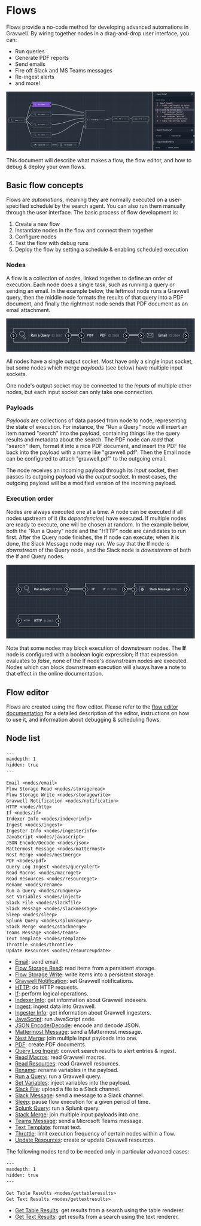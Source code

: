 # Flows

Flows provide a no-code method for developing advanced automations in Gravwell. By wiring together nodes in a drag-and-drop user interface, you can:

* Run queries
* Generate PDF reports
* Send emails
* Fire off Slack and MS Teams messages
* Re-ingest alerts
* and more!

![](flows.png)

This document will describe what makes a flow, the flow editor, and how to debug & deploy your own flows.

## Basic flow concepts

Flows are *automations*, meaning they are normally executed on a user-specified schedule by the search agent. You can also run them manually through the user interface. The basic process of flow development is:

1. Create a new flow
2. Instantiate nodes in the flow and connect them together
3. Configure nodes
4. Test the flow with debug runs
5. Deploy the flow by setting a schedule & enabling scheduled execution

### Nodes

A flow is a collection of *nodes*, linked together to define an order of execution. Each node does a single task, such as running a query or sending an email. In the example below, the leftmost node runs a Gravwell query, then the middle node formats the results of that query into a PDF document, and finally the rightmost node sends that PDF document as an email attachment.

![](nodes.png)

All nodes have a single output socket. Most have only a single input socket, but some nodes which merge *payloads* (see below) have multiple input sockets.

One node's output socket may be connected to the *inputs* of multiple other nodes, but each input socket can only take one connection.

### Payloads

*Payloads* are collections of data passed from node to node, representing the state of execution. For instance, the "Run a Query" node will insert an item named "search" into the payload, containing things like the query results and metadata about the search. The PDF node can *read* that "search" item, format it into a nice PDF document, and insert the PDF file back into the payload with a name like "gravwell.pdf". Then the Email node can be configured to attach "gravwell.pdf" to the outgoing email.

The node receives an incoming payload through its *input* socket, then passes its outgoing payload via the *output* socket. In most cases, the outgoing payload will be a modified version of the incoming payload.

### Execution order

Nodes are always executed one at a time. A node can be executed if all nodes upstream of it (its *dependencies*) have executed. If multiple nodes are ready to execute, one will be chosen at random. In the example below, both the "Run a Query" node and the "HTTP" node are candidates to run first. After the Query node finishes, the If node can execute; when it is done, the Slack Message node may run. We say that the If node is *downstream* of the Query node, and the Slack node is *downstream* of both the If and Query nodes.

![](execution.png)

Note that some nodes may block execution of downstream nodes. The **If** node is configured with a boolean logic expression; if that expression evaluates to *false*, none of the If node's downstream nodes are executed. Nodes which can block downstream execution will always have a note to that effect in the online documentation.

## Flow editor

Flows are created using the flow editor. Please refer to the [flow editor documentation](editor) for a detailed description of the editor, instructions on how to use it, and information about debugging & scheduling flows.

## Node list

```{toctree}
---
maxdepth: 1
hidden: true
---

Email <nodes/email>
Flow Storage Read <nodes/storageread>
Flow Storage Write <nodes/storagewrite>
Gravwell Notification <nodes/notification>
HTTP <nodes/http>
If <nodes/if>
Indexer Info <nodes/indexerinfo>
Ingest <nodes/ingest>
Ingester Info <nodes/ingesterinfo>
JavaScript <nodes/javascript>
JSON Encode/Decode <nodes/json>
Mattermost Message <nodes/mattermost>
Nest Merge <nodes/nestmerge>
PDF <nodes/pdf>
Query Log Ingest <nodes/queryalert>
Read Macros <nodes/macroget>
Read Resources <nodes/resourceget>
Rename <nodes/rename>
Run a Query <nodes/runquery>
Set Variables <nodes/inject>
Slack File <nodes/slackfile>
Slack Message <nodes/slackmessage>
Sleep <nodes/sleep>
Splunk Query <nodes/splunkquery>
Stack Merge <nodes/stackmerge>
Teams Message <nodes/teams>
Text Template <nodes/template>
Throttle <nodes/throttle>
Update Resources <nodes/resourceupdate>
```

* [Email](nodes/email): send email.
* [Flow Storage Read](nodes/storageread): read items from a persistent storage.
* [Flow Storage Write](nodes/storagewrite): write items into a persistent storage.
* [Gravwell Notification](nodes/notification): set Gravwell notifications.
* [HTTP](nodes/http): do HTTP requests.
* [If](nodes/if): perform logical operations.
* [Indexer Info](nodes/indexerinfo): get information about Gravwell indexers.
* [Ingest](nodes/ingest): ingest data into Gravwell.
* [Ingester Info](nodes/ingesterinfo): get information about Gravwell ingesters.
* [JavaScript](nodes/javascript): run JavaScript code.
* [JSON Encode/Decode](nodes/json): encode and decode JSON.
* [Mattermost Message](nodes/mattermost): send a Mattermost message.
* [Nest Merge](nodes/nestmerge): join multiple input payloads into one.
* [PDF](nodes/pdf): create PDF documents.
* [Query Log Ingest](nodes/queryalert): convert search results to alert entries & ingest.
* [Read Macros](nodes/macroget): read Gravwell macros.
* [Read Resources](nodes/resourceget): read Gravwell resources.
* [Rename](nodes/rename): rename variables in the payload.
* [Run a Query](nodes/runquery): run a Gravwell query.
* [Set Variables](nodes/inject): inject variables into the payload.
* [Slack File](nodes/slackfile): upload a file to a Slack channel.
* [Slack Message](nodes/slackmessage): send a message to a Slack channel.
* [Sleep](nodes/sleep): pause flow execution for a given period of time.
* [Splunk Query](nodes/splunkquery): run a Splunk query.
* [Stack Merge](nodes/stackmerge): join multiple input payloads into one.
* [Teams Message](nodes/teams): send a Microsoft Teams message.
* [Text Template](nodes/template): format text.
* [Throttle](nodes/throttle): limit execution frequency of certain nodes within a flow.
* [Update Resources](nodes/resourceupdate): create or update Gravwell resources.

The following nodes tend to be needed only in particular advanced cases:

```{toctree}
---
maxdepth: 1
hidden: true
---

Get Table Results <nodes/gettableresults>
Get Text Results <nodes/gettextresults>
```

* [Get Table Results](nodes/gettableresults): get results from a search using the table renderer.
* [Get Text Results](nodes/gettextresults): get results from a search using the text renderer.
